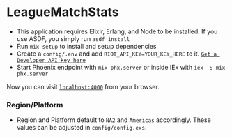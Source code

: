 # LeagueMatchStats

- This application requires Elixir, Erlang, and Node to be installed. If you use ASDF, you simply run `asdf install`
- Run `mix setup` to install and setup dependencies
- Create a `config/.env` and add `RIOT_API_KEY=YOUR_KEY_HERE` to it. [`Get a Developer API key here`](https://developer.riotgames.com/docs/portal#web-apis_api-keys)
- Start Phoenix endpoint with `mix phx.server` or inside IEx with `iex -S mix phx.server`

Now you can visit [`localhost:4000`](http://localhost:4000) from your browser.

### Region/Platform

- Region and Platform default to `NA2` and `Americas` accordingly. These values can be adjusted in `config/config.exs`.
